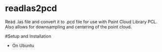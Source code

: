 # readlas2pcd
Read .las file and convert it to .pcd file for use with Point Cloud Library PCL. Also allows for downsampling and centering of the point cloud.

#Setup and Installation

+ On Ubuntu


